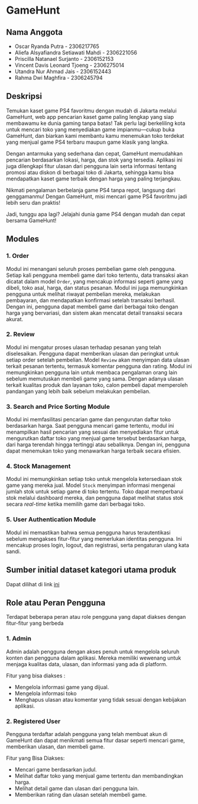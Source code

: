 # GameHunt

## Nama Anggota
- Oscar Ryanda Putra - 2306217765
- Aliefa Alsyafiandra Setiawati Mahdi - 2306221056	
- Priscilla Natanael Surjanto - 2306152153	
- Vincent Davis Leonard Tjoeng - 2306275014	
- Utandra Nur Ahmad Jais - 2306152443	
- Rahma Dwi Maghfira - 2306245794	

## Deskripsi
Temukan kaset game PS4 favoritmu dengan mudah di Jakarta melalui GameHunt, web app pencarian kaset game paling lengkap yang siap membawamu ke dunia gaming tanpa batas! Tak perlu lagi berkeliling kota untuk mencari toko yang menyediakan game impianmu—cukup buka GameHunt, dan biarkan kami membantu kamu menemukan toko terdekat yang menjual game PS4 terbaru maupun game klasik yang langka.

Dengan antarmuka yang sederhana dan cepat, GameHunt memudahkan pencarian berdasarkan lokasi, harga, dan stok yang tersedia. Aplikasi ini juga dilengkapi fitur ulasan dari pengguna lain serta informasi tentang promosi atau diskon di berbagai toko di Jakarta, sehingga kamu bisa mendapatkan kaset game terbaik dengan harga yang paling terjangkau.

Nikmati pengalaman berbelanja game PS4 tanpa repot, langsung dari genggamanmu! Dengan GameHunt, misi mencari game PS4 favoritmu jadi lebih seru dan praktis!

Jadi, tunggu apa lagi? Jelajahi dunia game PS4 dengan mudah dan cepat bersama GameHunt!

## Modules

### 1. Order
Modul ini menangani seluruh proses pembelian game oleh pengguna. Setiap kali pengguna membeli game dari toko tertentu, data transaksi akan dicatat dalam model `Order`, yang mencakup informasi seperti game yang dibeli, toko asal, harga, dan status pesanan. Modul ini juga memungkinkan pengguna untuk melihat riwayat pembelian mereka, melakukan pembayaran, dan mendapatkan konfirmasi setelah transaksi berhasil. Dengan ini, pengguna dapat membeli game dari berbagai toko dengan harga yang bervariasi, dan sistem akan mencatat detail transaksi secara akurat.

### 2. Review
Modul ini mengatur proses ulasan terhadap pesanan yang telah diselesaikan. Pengguna dapat memberikan ulasan dan peringkat untuk setiap order setelah pembelian. Model `Review` akan menyimpan data ulasan terkait pesanan tertentu, termasuk komentar pengguna dan rating. Modul ini memungkinkan pengguna lain untuk membaca pengalaman orang lain sebelum memutuskan membeli game yang sama. Dengan adanya ulasan terkait kualitas produk dan layanan toko, calon pembeli dapat memperoleh pandangan yang lebih baik sebelum melakukan pembelian.


### 3. Search and Price Sorting Module
Modul ini memfasilitasi pencarian game dan pengurutan daftar toko berdasarkan harga. Saat pengguna mencari game tertentu, modul ini menampilkan hasil pencarian yang sesuai dan menyediakan fitur untuk mengurutkan daftar toko yang menjual game tersebut berdasarkan harga, dari harga terendah hingga tertinggi atau sebaliknya. Dengan ini, pengguna dapat menemukan toko yang menawarkan harga terbaik secara efisien.

### 4. Stock Management
Modul ini memungkinkan setiap toko untuk mengelola ketersediaan stok game yang mereka jual. Model `Stock` menyimpan informasi mengenai jumlah stok untuk setiap game di toko tertentu. Toko dapat memperbarui stok melalui dashboard mereka, dan pengguna dapat melihat status stok secara *real-time* ketika memilih game dari berbagai toko. 

### 5. User Authentication Module
Modul ini memastikan bahwa semua pengguna harus terautentikasi sebelum mengakses fitur-fitur yang memerlukan identitas pengguna. Ini mencakup proses login, logout, dan registrasi, serta pengaturan ulang kata sandi. 

## Sumber initial dataset kategori utama produk

Dapat dilihat di link <a href ="https://docs.google.com/spreadsheets/d/1K3VhjmiJ9hOLFPaEudecgRv3C4AyJoByI_fX6XXbYR0/edit?pli=1&gid=0#gid=0"> ini </a>

## Role atau Peran Pengguna

Terdapat beberapa peran atau role pengguna yang dapat diakses dengan fitur-fitur yang berbeda

### 1. Admin

Admin adalah pengguna dengan akses penuh untuk mengelola seluruh konten dan pengguna dalam aplikasi. Mereka memiliki wewenang untuk menjaga kualitas data, ulasan, dan informasi yang ada di platform.

Fitur yang bisa diakses :

  * Mengelola informasi game yang dijual.
  * Mengelola informasi toko 
  * Menghapus ulasan atau komentar yang tidak sesuai dengan kebijakan aplikasi.

### 2. Registered User

Pengguna terdaftar adalah pengguna yang telah membuat akun di GameHunt dan dapat menikmati semua fitur dasar seperti mencari game, memberikan ulasan, dan membeli game.

Fitur yang Bisa Diakses:

  * Mencari game berdasarkan judul.
  * Melihat daftar toko yang menjual game tertentu dan membandingkan harga.
  * Melihat detail game dan ulasan dari pengguna lain.
  * Memberikan rating dan ulasan setelah membeli game.